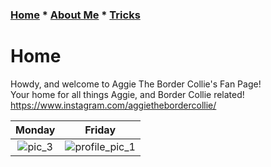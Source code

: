 ### [Home](README.md) * [About Me](Aboutme.md) * [Tricks](Tricks.md)
# Home
Howdy, and welcome to Aggie The Border Collie's Fan Page!  
Your home for all things Aggie, and Border Collie related!  
<https://www.instagram.com/aggiethebordercollie/>  

Monday            | Friday             
:----------------:|:----------------:
![pic_3](https://user-images.githubusercontent.com/43384564/46036389-ff108680-c0ca-11e8-91a6-c0d19bc063ec.jpg)|![profile_pic_1](https://user-images.githubusercontent.com/43384564/46035814-9e347e80-c0c9-11e8-8de8-474ba90e055b.jpg)
